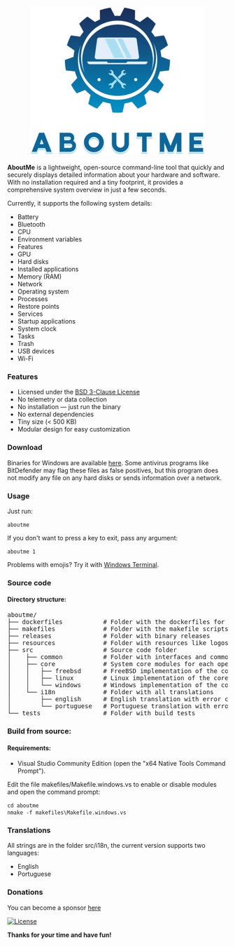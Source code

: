 <div align="center"><img src="resources/logo.webp" alt="AboutMe Logo"></div>

**AboutMe** is a lightweight, open-source command-line tool that quickly and securely displays detailed information about your hardware and software.
With no installation required and a tiny footprint, it provides a comprehensive system overview in just a few seconds.

Currently, it supports the following system details:

- Battery
- Bluetooth
- CPU
- Environment variables
- Features
- GPU
- Hard disks
- Installed applications
- Memory (RAM)
- Network
- Operating system
- Processes
- Restore points
- Services
- Startup applications
- System clock
- Tasks
- Trash
- USB devices
- Wi-Fi

### Features

- Licensed under the [BSD 3-Clause License](https://opensource.org/licenses/BSD-3-Clause)
- No telemetry or data collection
- No installation — just run the binary
- No external dependencies
- Tiny size (< 500 KB)
- Modular design for easy customization

### Download

Binaries for Windows are available [here](https://github.com/mazoti/aboutme/tree/main/releases).
Some antivirus programs like BitDefender may flag these files as false positives, but this program 
does not modify any file on any hard disks or sends information over a network.

### Usage

Just run:

```
aboutme
```
If you don't want to press a key to exit, pass any argument:

```
aboutme 1
```
Problems with emojis? Try it with [Windows Terminal](https://github.com/microsoft/terminal).

### Source code

#### Directory structure:
<pre>
aboutme/
├── dockerfiles           # Folder with the dockerfiles for Linux 
├── makefiles             # Folder with the makefile scripts for each compiler and operating system
├── releases              # Folder with binary releases
├── resources             # Folder with resources like logos and icons
├── src                   # Source code folder
│    ├── common           # Folder with interfaces and common source code for all operating systems
│    ├── core             # System core modules for each operating system
│    │   ├── freebsd      # FreeBSD implementation of the core modules
│    │   ├── linux        # Linux implementation of the core modules
│    │   └── windows      # Windows implementation of the core modules
│    └── i18n             # Folder with all translations
│        ├── english      # English translation with error codes for all operating systems
│        └── portuguese   # Portuguese translation with error codes for all operating systems
└── tests                 # Folder with build tests
</pre>

### Build from source:

#### Requirements:
- Visual Studio Community Edition (open the "x64 Native Tools Command Prompt").

Edit the file makefiles/Makefile.windows.vs to enable or disable modules and open the command prompt:

```
cd aboutme
nmake -f makefiles\Makefile.windows.vs
```

### Translations
All strings are in the folder src/i18n, the current version supports two languages:

- English
- Portuguese

### Donations
You can become a sponsor [here](https://github.com/sponsors/mazoti)

[![License](https://img.shields.io/badge/License-BSD_3--Clause-blue.svg)](https://opensource.org/licenses/BSD-3-Clause)

**Thanks for your time and have fun!**
